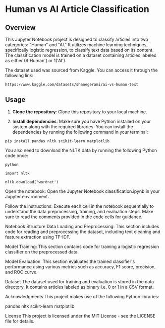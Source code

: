 # Human vs AI Article Classification

## Overview
This Jupyter Notebook project is designed to classify articles into two categories: "Human" and "AI." It utilizes machine learning techniques, specifically logistic regression, to classify text data based on its content. The classification model is trained on a dataset containing articles labeled as either 0('Human') or 1('AI').

The dataset used was sourced from Kaggle. You can access it through the following link:

```https://www.kaggle.com/datasets/shanegerami/ai-vs-human-text```

## Usage
1. **Clone the repository**: Clone this repository to your local machine.
   
2. **Install dependencies**: Make sure you have Python installed on your system along with the required libraries. You can install the dependencies by running the following command in your terminal:

```pip install pandas nltk scikit-learn matplotlib```

You also need to download the NLTK data by running the following Python code once:

```python```

```import nltk```

```nltk.download('wordnet')```


Open the notebook: Open the Jupyter Notebook classification.ipynb in your Jupyter environment.

Follow the instructions: Execute each cell in the notebook sequentially to understand the data preprocessing, training, and evaluation steps. Make sure to read the comments provided in the code cells for guidance.

Notebook Structure
Data Loading and Preprocessing: This section includes code for reading and preprocessing the dataset, including text cleaning and feature extraction using TF-IDF.

Model Training: This section contains code for training a logistic regression classifier on the preprocessed data.

Model Evaluation: This section evaluates the trained classifier's performance using various metrics such as accuracy, F1 score, precision, and ROC curve.

Dataset
The dataset used for training and evaluation is stored in the data directory. It contains articles labeled as binary i.e. 0 or 1 in a CSV format.

Acknowledgments
This project makes use of the following Python libraries:

pandas
nltk
scikit-learn
matplotlib

License
This project is licensed under the MIT License - see the LICENSE file for details.









